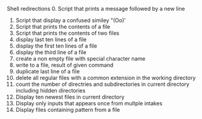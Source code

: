  Shell redirections
0. Script that prints a message followed by a new line
1. Script that display a confused similey "(Oo)'
2. Script that prints the contents of a file
3. Script that prints the contents of two files
4. display last ten lines of a file
5. display the first ten lines of a file
6. display the third line of a file
7. create a non empty file with special character name
8. write to a file, result of given command
9. duplicate last line of a file
10. delete all regular files with a common extension in the working directory
11. count the number of directries and subdirectories in current directory including hidden directories
12. Display ten newest files in current directory
13. Display only inputs that appears once from multple intakes
14. Display files containing pattern from a file
